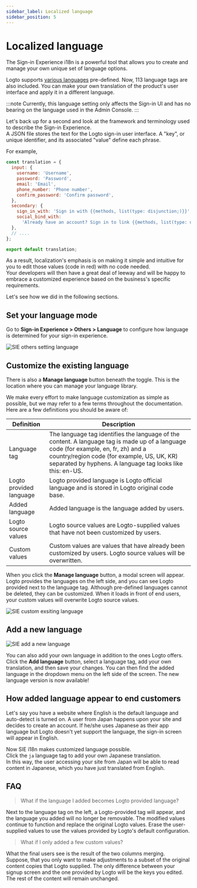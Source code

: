 ```yaml
---
sidebar_label: Localized language
sidebar_position: 5
---
```


<head>
  <link rel="canonical" href="https://docs.logto.io/customization/localized-languages/" />
</head>

# Localized language

The Sign-in Experience i18n is a powerful tool that allows you to create and manage your own unique set of language options.

Logto supports [various languages](https://github.com/logto-io/logto/tree/master/packages/phrases-experience/src/locales) pre-defined. Now, 113 language tags are also included. You can make your own translation of the product's user interface and apply it in a different language.

:::note
Currently, this language setting only affects the Sign-in UI and has no bearing on the language used in the Admin Console.
:::

Let's back up for a second and look at the framework and terminology used to describe the Sign-in Experience.  
A JSON file stores the text for the Logto sign-in user interface. A "key", or unique identifier, and its associated "value" define each phrase.

For example,

```js
const translation = {
  input: {
    username: 'Username',
    password: 'Password',
    email: 'Email',
    phone_number: 'Phone number',
    confirm_password: 'Confirm password',
  },
  secondary: {
    sign_in_with: 'Sign in with {{methods, list(type: disjunction;)}}',
    social_bind_with:
      'Already have an account? Sign in to link {{methods, list(type: disjunction;)}} with your social identity.',
  },
  // ....
};

export default translation;
```

As a result, localization's emphasis is on making it simple and intuitive for you to edit those values (code in red) with no code needed.  
Your developers will then have a great deal of leeway and will be happy to embrace a customized experience based on the business's specific requirements.

Let's see how we did in the following sections.

## Set your language mode

Go to **Sign-in Experience > Others > Language** to configure how language is determined for your sign-in experience.

![SIE others setting language](./assets/sie-setting-languages.png)

## Customize the existing language

There is also a **Manage language** button beneath the toggle. This is the location where you can manage your language library.

We make every effort to make language customization as simple as possible, but we may refer to a few terms throughout the documentation. Here are a few definitions you should be aware of:

| Definition              | Description                                                                                                                                                                                                                                      |
| ----------------------- | ------------------------------------------------------------------------------------------------------------------------------------------------------------------------------------------------------------------------------------------------ |
| Language tag            | The language tag identifies the language of the content. A language tag is made up of a language code (for example, en, fr, zh) and a country/region code (for example, US, UK, KR) separated by hyphens. A language tag looks like this: en-US. |
| Logto provided language | Logto provided language is Logto official language and is stored in Logto original code base.                                                                                                                                                    |
| Added language          | Added language is the language added by users.                                                                                                                                                                                                   |
| Logto source values     | Logto source values are Logto-supplied values that have not been customized by users.                                                                                                                                                            |
| Custom values           | Custom values are values that have already been customized by users. Logto source values will be overwritten.                                                                                                                                    |

When you click the **Manage language** button, a modal screen will appear.  
Logto provides the languages on the left side, and you can see Logto provided next to the language tag. Although pre-defined languages cannot be deleted, they can be customized. When it loads in front of end users, your custom values will overwrite Logto source values.

![SIE custom exsiting language](./assets/sie-custom-existing-language.png)

## Add a new language

![SIE add a new language](./assets/sie-add-a-new-language.png)

You can also add your own language in addition to the ones Logto offers. Click the **Add language** button, select a language tag, add your own translation, and then save your changes. You can then find the added language in the dropdown menu on the left side of the screen. The new language version is now available!

## How added language appear to end customers

Let's say you have a website where English is the default language and auto-detect is turned on. A user from Japan happens upon your site and decides to create an account. If he/she uses Japanese as their app language but Logto doesn't yet support the language, the sign-in screen will appear in English.

Now SIE i18n makes customized language possible.  
Click the `ja` language tag to add your own Japanese translation.  
In this way, the user accessing your site from Japan will be able to read content in Japanese, which you have just translated from English.

## FAQ

> What if the language I added becomes Logto provided language?

Next to the language tag on the left, a Logto-provided tag will appear, and the language you added will no longer be removable. The modified values continue to function and replace the original Logto values. Erase the user-supplied values to use the values provided by Logto's default configuration.

> What if I only added a few custom values?

What the final users see is the result of the two columns merging.  
Suppose, that you only want to make adjustments to a subset of the original content copies that Logto supplied. The only difference between your signup screen and the one provided by Logto will be the keys you edited. The rest of the content will remain unchanged.
